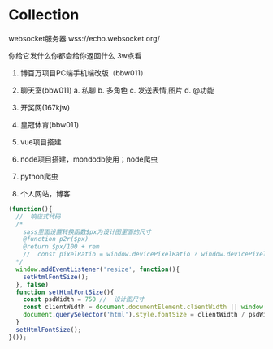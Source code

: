 # Collection

websocket服务器 wss://echo.websocket.org/

你给它发什么你都会给你返回什么
3w点看
1. 博百万项目PC端手机端改版（bbw011）
2. 聊天室(bbw011)
  a. 私聊
  b. 多角色
  c. 发送表情,图片
  d. @功能
3. 开奖网(167kjw)
4. 皇冠体育(bbw011)

1. vue项目搭建
2. node项目搭建，mondodb使用；node爬虫
3. python爬虫
4. 个人网站，博客
````javascript
(function(){  
  //  响应式代码
  /*
    sass里面设置转换函数$px为设计图里面的尺寸
    @function p2r($px)
    @return $px/100 + rem
    //  const pixelRatio = window.devicePixelRatio ? window.devicePixelRatio : 1; 设置完initial后好像不需要考虑pixelRatio的值
  */
  window.addEventListener('resize', function(){
    setHtmlFontSize();
  }, false)
  function setHtmlFontSize(){
    const psdWidth = 750 //  设计图尺寸
    const clientWidth = document.documentElement.clientWidth || window.innerWidth;
    document.querySelector('html').style.fontSize = clientWidth / psdWidth * 100 + 'px'// 样式里面的rem单位设置需要除以100是因为chrome字体不能小于6px，为了兼容这个。
  }
  setHtmlFontSize();
}());
````
